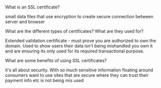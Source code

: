 What is an SSL certificate?

small data files that use encryption to create secure connection between server and browser

What are the different types of certificates? What are they used for?

Extended validation certificate - must prove you are authorized to own the domain. Used to show users their data isn't being mishandled you own it and are ensuring its only used for its required transactional purpose.

What are some benefits of using SSL certificates?

it's all about security. With so much sensitive information floating around consumers want to use sites that are secure where they can trust their payment info etc is not being mis used